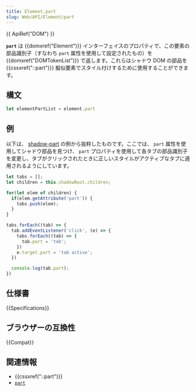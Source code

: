 ```yaml
---
title: Element.part
slug: Web/API/Element/part
---
```


{{ ApiRef("DOM") }}

**`part`** は {{domxref("Element")}} インターフェイスのプロパティで、この要素の部品識別子（すなわち `part` 属性を使用して設定されたもの）を {{domxref("DOMTokenList")}} で返します。これらはシャドウ DOM の部品を {{cssxref("::part")}} 擬似要素でスタイル付けするために使用することができます。

## 構文

```js
let elementPartList = element.part
```

## 例

以下は、 [shadow-part](https://mdn.github.io/web-components-examples/shadow-part/) の例から抜粋したものです。ここでは、 `part` 属性を使用してシャドウ部品を見つけ、 `part` プロパティを使用して各タブの部品識別子を変更し、タブがクリックされたときに正しいスタイルがアクティブなタブに適用されるようにしています。

```js
let tabs = [];
let children = this.shadowRoot.children;

for(let elem of children) {
  if(elem.getAttribute('part')) {
    tabs.push(elem);
  }
}

tabs.forEach((tab) => {
  tab.addEventListener('click', (e) => {
    tabs.forEach((tab) => {
      tab.part = 'tab';
    })
    e.target.part = 'tab active';
  })

  console.log(tab.part);
})
```

## 仕様書

{{Specifications}}

## ブラウザーの互換性

{{Compat}}

## 関連情報

- {{cssxref("::part")}}
- [`part`](/ja/docs/Web/HTML/Global_attributes#part)
